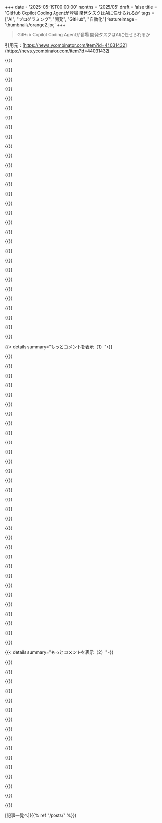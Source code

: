 +++
date = '2025-05-19T00:00:00'
months = '2025/05'
draft = false
title = 'GitHub Copilot Coding Agentが登場 開発タスクはAIに任せられるか'
tags = ["AI", "プログラミング", "開発", "GitHub", "自動化"]
featureimage = 'thumbnails/orange2.jpg'
+++

> GitHub Copilot Coding Agentが登場 開発タスクはAIに任せられるか

引用元：[https://news.ycombinator.com/item?id=44031432](https://news.ycombinator.com/item?id=44031432)




{{<matomeQuote body="＞Copilotはテスト済みのコードベースで機能追加やバグ修正、テスト拡張、リファクタリング、ドキュメント改善みたいな低～中程度のタスクが得意なんだって。AIにどこまで任せるかの線引きが大事みたい。AIがテスト作ったコードベースだとダメかもね。Microsoftが社内でどれだけ使ってるか数字を出さないのが気になるな。hypeと実際の使いやすさの区別がマジ大変。" userName="taurath" createdAt="2025/05/19 16:56:06" color="#785bff">}}




{{<matomeQuote body="GitHubとMicrosoftで3ヶ月くらい社内で使ってたんだ。400人くらいのGitHub社員が300以上のリポジトリで使って、Copilotが出したPRが1000件近くマージされたんだよ。しかもこのagent自体を作ってるリポジトリでは、Copilotが5番目に貢献してるんだって！マジでCopilotでCopilot作ってるわけね（GitHubのPdMより）。" userName="timrogers" createdAt="2025/05/19 17:54:44" color="#785bff">}}




{{<matomeQuote body="一番楽しみなのは、開発者が好きな作業に集中できて、退屈なタスクが減ることかな。テスト書いたりドキュメント直したり依存関係更新したり、そういうのって多くの開発者が苦手だよね。AIがそれらを引き受けてくれて、もっと面白い難しい問題に取り組める世界になると思うんだ。" userName="timrogers" createdAt="2025/05/19 18:12:33" color="">}}




{{<matomeQuote body="＞we’ve merged almost 1,000 pull requests contributed by Copilot<br>Copilotが出したPRが1000件近くマージされたって話、じゃあマージされなかったり、人間が手直ししなきゃいけなかったりしたPRはどれくらいあるの？知りたいな。" userName="overfeed" createdAt="2025/05/19 18:42:40" color="">}}




{{<matomeQuote body="Microsoftの友達から聞いた話だと、これって経営陣からの強い指示みたいで、開発者側からじゃないらしいよ。Azureチームの知り合いは、社内AIコーディングアシスタントのインストール断ったらPIPになりそうになったって。マネージャーはみんな”AI使ってる開発者の数”をOKRにしてるけど、実際はインストールだけして全然使わないかたまに使う程度が多いみたい。C#とかPowerShellにはかなり使えないらしいしね。" userName="mjr00" createdAt="2025/05/19 20:07:21" color="#ff33a1">}}




{{<matomeQuote body="Microsoftのコードの20～30％くらいは何らかの形でAIが生成してるって記事見た気がするな [0]<br>いずれにしても、プログラミングにおけるAIって開発者の能力を何倍にもするみたいな使い方が一番良いと思うんだ。人間の創造性とか主体性とか考える力をAIが奪わない方が、AIにとっても人間にとっても一番良いよね。AIはタスクをこなす係で、大きな決定とか計画は人間がやるべき。<br>だから、プログラミングでのAI活用は、ずっと人間が主導権を持つべきだと思う。最終的には、儲けるためにガンガン機能を作るんじゃなくて、人間の能力を高めるために使うべきだよね。まあ、限界はあるけどさ。<br>[0] https://www.cnbc.com/2025/04/29/satya-nadella-says-as-much-a..." userName="twodave" createdAt="2025/05/19 17:06:06" color="#ff33a1">}}




{{<matomeQuote body="高品質なドキュメント書くのが好きな開発者はどうなんの？ほとんどのドキュメントがAIが作った”slop（手抜き）”になって、AIは力技で問題解決するようになるの？”tricky dependency updates”はできるけど”most interesting and complex problems”は無理ってラインまであとどれくらい？GitHub Copilot Coding Agentがちゃんと動くために必要な”well tested”コードベースのテストは誰が書くわけ？<br>結局、開発者の仕事って何になるの？チケット書いて、質低いPRレビューするの？それって一番退屈でつまんない仕事じゃん？" userName="petetnt" createdAt="2025/05/19 19:21:16" color="#38d3d3">}}




{{<matomeQuote body="テクニカルドキュメントを”AI Slop”って言うのは変だと思うな。丁寧に書かれた文章か、手抜きかって話じゃなくて、ドキュメントがあるか無いか、古いか新しいかの話なんだよ。個人的な経験だと、LLMってコードからドキュメント作るのめっちゃ得意だし、デザインの理由とか推測するのも上手い。LLM生成のテクニカルドキュメントには大賛成。ちゃんとした文章読みたいなら文学でも読めば？" userName="doug_durham" createdAt="2025/05/19 19:57:51" color="#45d325">}}




{{<matomeQuote body="退屈な仕事でお金もらってんだよ。金もらうの大好きだし。" userName="leptons" createdAt="2025/05/19 23:36:32" color="">}}




{{<matomeQuote body="Textbook Survivorship biasだね。記事で褒めてるCopilotの貢献（Bullet hole in that plane）だけ見て、AIのせいで朝から最悪だった人たち（Missing dots、whole missing planes）を見てないんだよ。" userName="sethammons" createdAt="2025/05/19 19:29:01" color="#785bff">}}




{{<matomeQuote body="でもさぁ、退屈なことやるよりInterestingでEnjoyingな仕事やってお金もらう方がいいでしょ？　;)　AgentみたいなCopilotがTediousなStuffをBurn downして、More time for the big value addsにしてくれるといいなってHopeしてるんだよ。" userName="timrogers" createdAt="2025/05/19 23:45:52" color="">}}




{{<matomeQuote body="”We need to get 1000 PRs merged from Copilot” ”But that’ll take more time” ”Doesn’t matter”<br>って感じ？" userName="literalAardvark" createdAt="2025/05/19 20:01:17" color="">}}




{{<matomeQuote body="2012年から2020年くらいにTechnological singularityがVery closeって言ってもNo one believed meなんだよね。CodingはJust the easiest to automate away into almost oblivion。これからOther sorts of knowledge work specialists including electrical and mechanical engineers, and probably doctors too. And, of course, office workにもGradually come for。Some iota of a specialistsはRemain to tune the bots、SomeはRemain in the fields to work with them for where ExpertiseはAbsolutely required、But widespread unemployment of what were options for potential upward mobility into middle classはBeing destroyed and replaced with nothing。There won’t be ”retraining” or handwaving other opportunities for the ”basket of labor”, but Competition of many uniquely, far overqualified people for ever dwindling opportunities。It is difficult to get a man to understand something when his salary depends upon his not understanding it. - Upton Sinclair" userName="burnt-resistor" createdAt="2025/05/19 21:25:06" color="#45d325">}}




{{<matomeQuote body="DocumentationはJust CodeをTextにTranslatingするだけじゃないんだよ。I don’t doubt that LLMs are wonderful at that: that’s what they understand。They don’t understand Users though, and that’s what separates a great documentation writer from someone who documents。" userName="petetnt" createdAt="2025/05/19 20:12:24" color="#38d3d3">}}




{{<matomeQuote body="”In the repo where we’re building the agent, the agent itself is actually the ＃５ contributor”<br>How does this align with Microsoft’s AI safety principals? What controls are in place to prevent Copilot from deciding that it could be more effective with less limitations?" userName="dsl" createdAt="2025/05/19 21:25:19" color="#ff5733">}}




{{<matomeQuote body="It’s not Survivorship bias。Survivorship bias would be if you made any conclusions from the 1000 merged PRs (eg. ”90% of all merged PRs did not get reverted”)。But simply stating the number of PRs is not that。" userName="n2d4" createdAt="2025/05/19 20:17:55" color="">}}




{{<matomeQuote body="Great technical documentation rarely gets written。　You can tell the LLM the audience they are targeting and it will do a reasonable job。 I truly appreciate technical writers, and hold great ones in special esteem。　We live in a world where the market doesn’t value this。" userName="doug_durham" createdAt="2025/05/19 20:16:04" color="">}}




{{<matomeQuote body="それって、コーディングしないシニアエグゼクティブがどこでも言ってることそのまんまだね。一方、エンジニアはコード補完とかGoogleの代わりとして使ってるだけ。大差ないように見えるよ。唯一変える習慣は、Stack Overflowの答えを信用するのと同じくらいAIソリューションを信用できるようになることくらいかな。SOの利点は、各コメントにタイムスタンプがあって、別の見方とか修正、注意点とかがコメント欄にあることだけどね。" userName="antihipocrat" createdAt="2025/05/19 21:20:47" color="#785bff">}}




{{<matomeQuote body="＞ 最近引用を見た気がするんだけど、MSのコードの20〜30%は何らかの方法で生成されてるって。[0]Googleも似たような感じ。MSは今、開発者にAIを使うのを義務付けてるんだって。" userName="DeepYogurt" createdAt="2025/05/19 18:40:33" color="">}}




{{<matomeQuote body="Copilotは開発者に割り当てられた作業だけをやるんだ。それに、エージェントが書くコードは全部プルリクエストを通らないとマージされないしね。実際、Copilotは自分のブランチにプッシュする以外、GitHubへの書き込みアクセス権は全然持ってないんだ。それによって、Copilotのコードは全部、独立した人間のレビューが必要な俺たちの普通のレビュープロセスを通るようになってるんだよ。" userName="timrogers" createdAt="2025/05/19 23:44:04" color="#ff5733">}}




{{<matomeQuote body="当時はすごく懐疑的だったのも無理はなかったと思うよ。一般的に、自動化はあまり考えなくていい反復作業をなくすだろうと思ってたんだ。で、プログラミングはほとんどその頂点にあると見られてた。知的に大変で、高レベルの正確さと厳密さが求められるってね。これがAIに特に適したことの一つになるなんて、誰が思っただろう（あなた以外ね）。この進歩が長期的には何を意味するのか分からないな。優秀なエンジニアは、どんどん複雑なコードを構築するX個のエージェントを管理することで1000倍も生産的になるのか（他のエージェントが絶えずテスト、デバッグ、リファクタリング、ドキュメント作成してくれる中で）、それとも、必要なコードの量に限度があるから、単純にエンジニアがずっと少なくなる世界に移行するのか。" userName="kenjackson" createdAt="2025/05/19 21:42:51" color="#ff5733">}}




{{<matomeQuote body="GithubとCopilotは別の製品だよ。使う必要はない。" userName="Cthulhu_" createdAt="2025/05/20 07:30:16" color="">}}




{{<matomeQuote body="＞ Copilotによって貢献された1,000件のプルリクエスト<br>このフレーズの内訳が知りたいな。 humanの作業とCopilotの作業量がどれくらいで、オートコンプリートなのかエージェントなのか。明確にされてないし、本当のデータというよりマーケティングの仕掛けみたいに見えるよ。" userName="mirkodrummer" createdAt="2025/05/19 22:48:20" color="">}}




{{<matomeQuote body="AIツールは全然ダメだって主張する人たちが大勢いるけど、そういう人たちが本当にツールが使えない特殊な分野にいるのか、ツールを学ぶ努力を怠ってるだけなのか、それとも単に現実を認められないだけなのか、俺には判断できないな。" userName="adamsb6" createdAt="2025/05/20 05:13:10" color="">}}




{{<matomeQuote body="GreenfieldでAI開発試した。生産性すごいけど、アーキテクチャの指示は必須（技術負債や抽象化破壊を防ぐため）。<br>コード品質の自己反省は期待できないが、具体的な指摘には対応する。<br>あと、一晩で＄15もかかって、トークンコストはかなり高い。" userName="Scene_Cast2" createdAt="2025/05/19 16:47:11" color="#785bff">}}




{{<matomeQuote body="＞一晩でトークン代＄15も吹っ飛んだ”って？<br>それってバグじゃなくて仕様だよ。<br>LLMはきっと、次の”OMG my AWS bill”みたいな現象になるね。" userName="candiddevmike" createdAt="2025/05/19 16:58:59" color="">}}




{{<matomeQuote body="Clineって、タスクのコストを分かりやすく表示してくれるんだ。<br>ちょっとした編集なら10セントくらい、重い作業は数ドルかかる。<br>ただ、思ってたより早く請求額が増えていくんだよね。" userName="Scene_Cast2" createdAt="2025/05/19 17:09:37" color="#45d325">}}




{{<matomeQuote body="＞「ちょっとした編集は10セント」についてだけど、稼ぐ開発者は「5分節約できたなら、10セントなんて安い」って言う。<br>それはそうだけど、大事な注意点がある：節約時間は、得た時間じゃない。<br>毎晩1,000時間「節約」しても、実際にその1,000時間は戻ってこないんだよ。" userName="eterm" createdAt="2025/05/19 18:29:29" color="">}}




{{<matomeQuote body="＞一晩でトークン代＄15も吹っ飛んだ”って？<br>Aiderっていうツール使うの考えてみたら？<br>／addとか／drop、／clearでコンテキストをしっかり管理すればいいよ。<br>https：／／aider．chat／" userName="BeetleB" createdAt="2025/05/19 17:20:18" color="#ff5733">}}




{{<matomeQuote body="俺はAiderを強く推す！これ使って「AIツールはダメ」って考えから「使い方が違う」って変わった。<br>Aider向けにコードにREADME書くと、人間にもAIにも役立つ。<br>作業時は関連READMEを読ませて効率アップ。<br>モデルはSonnet 3．7がコスパ最強。DeepSeekは安いけどエラーが多すぎる。" userName="gen220" createdAt="2025/05/19 22:25:04" color="#785bff">}}




{{< details summary="もっとコメントを表示（1）">}}

{{<matomeQuote body="一晩＄15って、高給取りのソフトエンジニアのコスト考えたら、めちゃくちゃお得に聞こえるな。" userName="shepherdjerred" createdAt="2025/05/19 20:59:05" color="">}}




{{<matomeQuote body="俺、greenfieldプロジェクトでAI使うの嫌いなんだ。<br>選択肢が多すぎて、なんかランダムにアプローチ変えたりするから。<br>既存コード（brownfield）なら、参照ファイルをAIに渡せるから、そっちの方が断然良い結果出やすいね。コードベースにAnchorできるから。" userName="SkyPuncher" createdAt="2025/05/19 20:01:17" color="#785bff">}}




{{<matomeQuote body="＞「毎晩1000時間”節約”できても、その1000時間が手に入るわけじゃない」ってどういう意味？<br>1000時間かかるタスクが1時間で終わったとしたら、999時間”節約”できたってことだろ。<br>＄5のものが＄4で買えたら＄1節約できたって言うのと同じじゃん。" userName="shepherdjerred" createdAt="2025/05/19 21:00:55" color="">}}




{{<matomeQuote body="LLMってアーキテクチャをちゃんとガイドしないと、技術的負債をめっちゃ増やすんだよね。たとえば抽象化をぶっ壊したり。<br>でも、Vibe codingならそんなの気にしないってことじゃない？どうせ人間が見ないし。<br>全部if/else一行でも、ファイル一つでもいいんだよ。もしそれが動いて、LLMがパフォーマンスやセキュリティを守りながら、新しい要件を実装・反復できるなら、コード構造とか品質とか可読性なんて全然どうでもいい。<br>お客さんはコード品質なんて気にしないし、ビジネスが昔気にしてたのは、新しいものを安く作って早く出すことで、もっと儲けるためだけだからね。" userName="akmarinov" createdAt="2025/05/20 03:58:49" color="#ff5c5c">}}




{{<matomeQuote body="金は永遠に湧き出ないよ。年間6,000ドルのコストがかかるね。" userName="ipaddr" createdAt="2025/05/19 23:14:16" color="">}}




{{<matomeQuote body="Greenfieldプロジェクトでのコツは、詳細な仕様と仮の実装計画をデザインするのを手伝わせること。<br>賢いラバーダックみたいにアイデアを壁打ちして、満足いくまでデザインを練るんだ。<br>そしたら、詳細な実装計画を別のモデルやセッションにステップごとに食わせる。<br>これはここで初めて読んだポピュラーなワークフロー（[1]見て）。<br>個人的にはこれがLLMの一番使える使い方だよ。ただ、仕様通りに正確に実装させるのがマジで難しくて、しょっちゅう自分で手綱を握って修正しないとだけどね。" userName="imiric" createdAt="2025/05/19 22:16:01" color="#ff5733">}}




{{<matomeQuote body="僕が言いたいのは、毎日1,000時間節約したとしても、実際に1,000時間増えるわけじゃないってこと。<br>結局使えるのは24時間だよ、どれだけ時間を節約してもね。<br>本当に重要なのは、提供される価値であって、どれだけ時間を節約したかじゃない。「時間節約」を理由にコストを正当化するのは、時間節約デバイスにお金を使い込むいい方法になっちゃうよ。" userName="eterm" createdAt="2025/05/19 22:21:43" color="#38d3d3">}}




{{<matomeQuote body="Gemini 2.5試した？もっと安くて、Aiderのリーダーボードでもっと点数高いよ。" userName="BeetleB" createdAt="2025/05/20 04:47:29" color="">}}




{{<matomeQuote body="FANGの新卒は福利厚生込みで年間20万〜25万ドルくらいかかるよ。" userName="shepherdjerred" createdAt="2025/05/20 01:27:15" color="">}}




{{<matomeQuote body="もし僕が「1000時間節約」したなら、それは41.666日に分配できるから、その期間中はどんなタスクも実行する必要がなくなるってことになるね、だって「1000時間節約」したから。<br>あるいは、41.666人のまるまる24時間一日を「1000時間節約」したことで救った、とか他の分割の仕方もできる。<br>「毎日1000時間節約」っていう君の説明は、文脈がないとマジで全然意味が通じないんだ。<br>そして、もし僕がこのコメントを書いてなかったら、くだらないコメントスレッドで1000時間節約してた自信があるよ。" userName="leptons" createdAt="2025/05/19 23:46:25" color="">}}




{{<matomeQuote body="僕のワークフローはこれだよ、さらに数ステップ進んでるよ：https://taoofmac.com/space/blog/2025/05/13/2230" userName="rcarmo" createdAt="2025/05/20 07:01:37" color="">}}




{{<matomeQuote body="いやいやー、俺はa-la-carte pricing（OpenRouter経由）で使ってるんだ．サブスクより断然いいよ．だって制限なし，使った分だけ払い，そして囲い込みも少ない（AnthropicとかGoogleとか簡単に変えられる）からね．" userName="Scene_Cast2" createdAt="2025/05/20 01:25:12" color="#ff5733">}}




{{<matomeQuote body="なんでREADMEとか作って，コードにコメントだけにしとかないの？" userName="mattlondon" createdAt="2025/05/20 05:25:01" color="">}}




{{<matomeQuote body="Hourly_rate ／ 12 ＝ 5min_rate<br><br>もしlight_edit_cost ＜ 5min_rate だったら savings＝true ってことだね" userName="grepfru_it" createdAt="2025/05/19 20:57:44" color="">}}




{{<matomeQuote body="＞Clineはタスクの進行中のコストをすごく分かりやすく表示するって言うけど，LLMは今，”バックグラウンドで勝手にやらせとけばいい”みたいな感じで位置づけられてるじゃん？<br>ってことは，誰もリアルタイムでコスト見てないってことだよね．<br>もしかしたらタスクごとにいくらまでって上限決められるかもしれないけど，ちゃんと見積もれる人なんてほとんどいないだろうな．" userName="PretzelPirate" createdAt="2025/05/19 17:26:47" color="#785bff">}}




{{<matomeQuote body="LLMにはアーキテクチャのガイドが超重要だよ．<br>そうしないと，LLM自身ですらメンテしたり拡張したりできないようなコード書いちゃうからね．" userName="FeepingCreature" createdAt="2025/05/20 11:23:54" color="#ff5733">}}




{{<matomeQuote body="ぜんぜんありえない話じゃないよ．<br>これはよくある意見で，特に基本的なCRUDアプリとかウェブサイトでは近い将来，当たり前になると思う．<br>Context windowsはまだ小さすぎるけど（人間並みになるには20mくらい必要だと思う），あっという間に実現するでしょ．<br>Engineersは基本的にはAIをガイドしたり，テストを確認したりする人になるんじゃないかな．" userName="mattlondon" createdAt="2025/05/20 05:23:44" color="#38d3d3">}}




{{<matomeQuote body="＞LLMにはアーキテクチャのガイドが超重要，そうしないとアーキテクチャの技術的負債を増やしちゃう<br>次のフェーズは（AI-driven？）”linters”が出てくることかな？<br>実装がアーキテクチャの定義と合ってるかチェックするやつ．" userName="falcor84" createdAt="2025/05/19 16:55:40" color="#ff5733">}}




{{<matomeQuote body="考えすぎだよ．昔のクーポン券みたいなもんだ．”1万ドル以上お得！”って言われても，それ節約するのにいくら使うんだ？90sの”50ドル節約！”ってマフラー修理CMを思い出すよ．テーマは”節約した50ドルで何をしよう？”で，みんな無料のお金みたいに喜んでた．でも，車に修理が必要かどうかは全然話されてなかった．AIのコスト削減効果も，本当にタスクが必要だったか考えないとね．" userName="jappgar" createdAt="2025/05/20 11:25:22" color="#45d325">}}




{{<matomeQuote body="READMEより良い方法があるよ．<br>これ見て→ <br>https://taoofmac.com/space/blog/2025/05/13/2230" userName="rcarmo" createdAt="2025/05/20 07:00:06" color="">}}




{{<matomeQuote body="これ良いフローだね！俺はfeatureごとにspecとtodoファイルを追加してるんだ。<br>これである程度設計とか技術的なことを先に決められるし、コンテキストがすごく長くなってもLLMが脱線しないんだ。[1] https://notes.jessmart.in/My+Writings/Pair+Programming+with+..." userName="jessmartin" createdAt="2025/05/20 14:24:17" color="#ff5c5c">}}




{{<matomeQuote body="モデルはもうコモディティ化してるんじゃないかな、もしなってないとしても。<br>乗り換えコストは結構小さいし、良い評価ができてるなら特にね。<br>それに、この分野で価値を提供できないならビジネスとして成り立たないよ。買う側はそんなバカじゃないから。" userName="philkuz" createdAt="2025/05/19 20:37:36" color="">}}




{{<matomeQuote body="最適化より機能追加ばっかで遅いのが嫌だ。Copilotは補完だけ速くて、100行の編集に数分かかることがある。<br>成功率も高くないのに時間かかるから非生産的。claude/chatgptにコピペした方が文字通り速い。<br>Copilot解約してローカルモデルに移行するかも。" userName="nodja" createdAt="2025/05/19 17:39:42" color="#ff5c5c">}}




{{<matomeQuote body="俺の経験だとだいたい逆だな。数百行ファイルの変更でも数秒しかかからないよ。<br>ただ、何ヶ月か前は君が言うようなエージェントの編集の遅さを経験したことはあるね。ボトルネックがどこだったのかは分からないけど、再発してないよ。<br>今図書館のWiFiにいるんだけど、顧客向けの新しいツールを”vibe coding”しながら（この言葉嫌いだけど）、Copilot使ってて、全然速いよ。" userName="brushfoot" createdAt="2025/05/19 18:06:53" color="#ff5733">}}




{{<matomeQuote body="これがSonnet 3.7だとどうなるかの動画だよ。<br>https://streamable.com/rqlr84<br>claudeとgeminiモデルは遅い傾向にあるね（flashも含めて）。<br>4oが一番速いけど、それでもイマイチだよ。" userName="nodja" createdAt="2025/05/19 18:50:20" color="#38d3d3">}}




{{<matomeQuote body="俺の場合、日によって速度は違うね（Sonnet 3.7）、でもここまで遅いのは見たことないな。" userName="NicuCalcea" createdAt="2025/05/19 20:13:13" color="">}}




{{<matomeQuote body="俺もこれ経験したわ。最後でスタックして終わらないんだよ。<br>従量課金になったらCursorを試すかも。<br>ローカルモデルは何使ってる？試したやつは補完がダメだったんだ。できればローカルオンリーにしたいんだけど。" userName="notsylver" createdAt="2025/05/20 06:07:29" color="#ff33a1">}}




{{<matomeQuote body="数分だって？それはなんかマジでおかしいよ。ほとんどのモデルなら数秒だよ。" userName="BeetleB" createdAt="2025/05/19 18:36:17" color="">}}




{{<matomeQuote body="178行のファイル編集で部分的な応答に2分27秒かかったよ（エラーで失敗したんだけど、claudeではよくあることだね、でもそれは別の問題か）。<br>https://streamable.com/rqlr84" userName="nodja" createdAt="2025/05/19 18:57:26" color="#45d325">}}




{{<matomeQuote body="俺もたまに数分かかるよ。Cursorはもっと速いね、あれは応答の解析処理のせいなんじゃないかな、UIにいつ表示するか決めるやつ。" userName="porridgeraisin" createdAt="2025/05/20 05:00:08" color="">}}

{{</details>}}




{{< details summary="もっとコメントを表示（2）">}}

{{<matomeQuote body="見たい人用にPRの例いくつか貼っとくね。<br>https://github.com/dotnet/runtime/pull/115733<br>https://github.com/dotnet/runtime/pull/115732<br>https://github.com/dotnet/runtime/pull/115762" userName="bencyoung" createdAt="2025/05/20 11:53:16" color="#ff5733">}}




{{<matomeQuote body="最初のPR（115733）見たら、こんなクソAIの面倒見なきゃいけないなら一週間で会社辞めるわ。PRの説明は長くてノイズだらけなのに中身なし。自信満々と思いきや、書いたコードはレビューで疑問視されるし、テストは回さないか失敗しまくり。直した！とか言ってもまた失敗。結局レビュアーが自分でコード読んで、手取り足取り直させる羽目になる。AI相手に同僚みたいに話しかけるとかマジ無理。これで開発者の代わりになるとか、効率化とか言われてもねえ。冗談でしょ？" userName="sensanaty" createdAt="2025/05/20 15:02:25" color="#45d325">}}




{{<matomeQuote body="いや〜、それマジ面白いね。特に問題点と症状どっちかって議論のとことか、自信満々なくせに何も分かってない感じ。OSSのメンテナーとしては、こんなやり取りに時間かけられる時だけ使うとか、どう線引きすりゃいいか悩むわ。" userName="acdha" createdAt="2025/05/20 12:05:10" color="#45d325">}}




{{<matomeQuote body="なんかさ、ジュニアの子がやりそうな修正にめっちゃ似てるよね。一番手っ取り早いやり方で表面だけ直すみたいな。" userName="bencyoung" createdAt="2025/05/20 12:14:03" color="">}}




{{<matomeQuote body="最初のPRはマジ酷いね。なんでテスト失敗したのをコメントで指摘されてから直すんだろ？意味分かんないんだけど。" userName="bearjaws" createdAt="2025/05/20 12:38:34" color="">}}




{{<matomeQuote body="あはは、最初の二つね… Stephenさんドンマイって感じ。" userName="yahoozoo" createdAt="2025/05/20 23:28:08" color="">}}




{{<matomeQuote body="使ってるモデルって何なんだろ？ ClineとかClaude Sonnet 3.7はめっちゃ使いやすいのに、Githubが出してるのはどれも微妙なんだよね。このPRもIDEで使った時の感じと一緒だわ。そういやさ、MSFTがVSCodeのClaude Sonnet 3.7になんかやった？ ClineとかAPIで直接使うのと比べて、去勢されたみたいに悪くなったんだけど。トークン節約とか？？" userName="replwoacause" createdAt="2025/05/20 14:04:45" color="#ff33a1">}}




{{<matomeQuote body="これ大げさじゃなく詐欺だよ。これ使うとプライベートリポジトリのコードで学習してるっぽいんだよね。だって”Pro”とか”Pro+”って宣伝してるのに、FAQにはこう書いてあるんだぜ。<br>＞ Does GitHub use Copilot Business or Enterprise data to train GitHub’s model?<br>＞ No. GitHub does not use either Copilot Business or Enterprise data to train its models.<br>つまり、有料の個人プランですら脳姦されてるってことだわ。" userName="bionhoward" createdAt="2025/05/19 22:17:26" color="#ff5733">}}




{{<matomeQuote body="それは昔の話かもね。今はもう違うみたいだよ。<br>https://docs.github.com/en/copilot/managing-copilot/managing..." userName="manmal" createdAt="2025/05/19 23:17:27" color="#ff33a1">}}




{{<matomeQuote body="GitHubにあるコード相手にCopilotを数日使ってみたんだけど、マジで役に立たないわ。やり取り2回くらいで文脈を維持できなくなるんだよ。<br>例えば、Cコード生成後、別の言語に変換と頼んだら「どのコードを変換したいか」とか「ファイルアップロードかリンク共有しろ」とか頓珍漢な返答。<br>俺の目的に対して全然違う方向（最低でも15度、たいてい90度近くズレてる）を指すんだよ。コードを要求すると、API呼び出しの半分以上はデタラメだし。正直、使い物にならない。" userName="jagged-chisel" createdAt="2025/05/20 01:38:20" color="#785bff">}}




{{<matomeQuote body="もっと手順を踏んで使えよ、魔法じゃないんだからさ。https://taoofmac.com/space/blog/2025/05/13/2230" userName="rcarmo" createdAt="2025/05/20 07:02:43" color="">}}




{{<matomeQuote body="俺のやり方なんて知るわけないだろ。それに、「お前が間違った使い方してる」みたいな考え方、生産性ねーんだよ。技術の方が俺たちに適応すべきで、俺たちが技術に合わせる必要はないだろ。<br>まあ、どっちみち俺に合ってる別のLLM使えばいいだけだし。" userName="jagged-chisel" createdAt="2025/05/20 15:59:55" color="">}}




{{<matomeQuote body="GitHub Copilotを結構使ってみたんだ。すごい部分もあるけど、怖いとも思った。一番重要なのは、大きいプロジェクトで使うときに、ランダムな小さいリポジトリから適当に依存関係を持ってくる傾向があること。しかも、よく正しいやつじゃないんだよね。使う人は気をつけてね。" userName="shwouchk" createdAt="2025/05/19 18:26:23" color="#38d3d3">}}




{{<matomeQuote body="＞ウェブデータを過度に信頼する<br>これ、他のAIでも気づいた傾向なんだよね。ウェブから読み取ったデータを異常なくらい信頼してるっぽいんだ。<br>例えば、フィッシングサイトかチェック頼んだら内容を要約するだけ、2つ星の中国リポジトリを業界標準として紹介されたり。<br>あと関係ないけど、暗号化に”Strobe”プロトコル勧められて、幻覚誘発サイト（https://strobe.cool）に飛ばされたりした。AIの情報源の評価って課題だわ。" userName="PhilipRoman" createdAt="2025/05/19 21:53:22" color="#ff5c5c">}}




{{<matomeQuote body="＞ウェブデータを過度に信頼する<br>LLMは俺たちが「信頼」と考えるようなもの持ってるとは思えないな。単に関連性で情報を「反芻」してるだけ。<br>ただ、多くの人間も情報検証をしっかりやる概念持ってないんだよ。発達理論や「個人的認識論」だと、大人の約50%は論理的に思考できないし、権威者の言うことだけを信じる「絶対主義的」な認識論の人が多い。<br>AIの振る舞いは、そういう人間側の「絶対主義的」な情報判断（評価せず関連性だけで判断）に似てる部分もあるかもね。" userName="avs733" createdAt="2025/05/20 03:39:03" color="#785bff">}}

{{</details>}}



[記事一覧へ]({{% ref "/posts/" %}})
